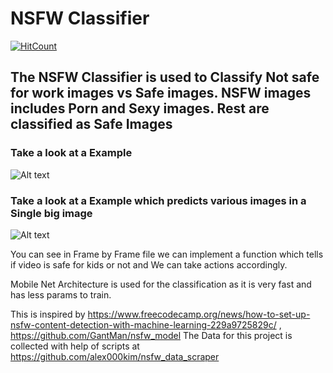 # NSFW Classifier[![HitCount](http://hits.dwyl.io/lakshaychhabra/https://githubcom/lakshaychhabra/NSFW-Detection-DL.svg)](http://hits.dwyl.io/lakshaychhabra/https://githubcom/lakshaychhabra/NSFW-Detection-DL)## The NSFW Classifier is used to Classify Not safe for work images vs Safe images. NSFW images includes Porn and Sexy images. Rest are classified as Safe Images### Take a look at a Example ![Alt text](https://media.giphy.com/media/ZecW1EOmmrEvH6yBSn/giphy.gif "Optional Title")### Take a look at a Example which predicts various images in a Single big image![Alt text](https://media.giphy.com/media/U85BkLJAb5hFZsLZAr/giphy.gif "Optional Title")You can see in Frame by Frame file we can implement a function which tells if video is safe for kids or not and We can take actions accordingly.Mobile Net Architecture is used for the classification as it is very fast and has less params to train.This is inspired by https://www.freecodecamp.org/news/how-to-set-up-nsfw-content-detection-with-machine-learning-229a9725829c/ , https://github.com/GantMan/nsfw_modelThe Data for this project is collected with help of scripts at https://github.com/alex000kim/nsfw_data_scraper